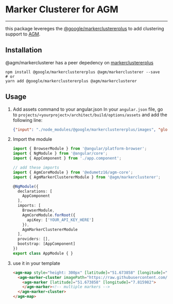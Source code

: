 # Marker Clusterer for AGM

-----

this package levereges the [@google/markerclustererplus][markerclustererplus] to add clustering support to
[AGM][agm].

## Installation

@agm/markerclusterer has a peer depedency on [markerclustererplus][markerclustererplus]

```shell
npm install @google/markerclustererplus @agm/markerclusterer --save
# or
yarn add @google/markerclustererplus @agm/markerclusterer
```

## Usage
1. Add assets command to your angular.json
    In your `angular.json` file, go to `projects/<yourproject>/architect/build/options/assets` and add the following line:
    ```json
    {"input": "./node_modules/@google/markerclustererplus/images", "glob": "*", "output": "/images"}
    ```

2. Import the module

    ```typescript
    import { BrowserModule } from '@angular/platform-browser';
    import { NgModule } from '@angular/core';
    import { AppComponent } from './app.component';

    // add these imports
    import { AgmCoreModule } from '@edumetz16/agm-core';
    import { AgmMarkerClustererModule } from '@agm/markerclusterer';

    @NgModule({
      declarations: [
        AppComponent
      ],
      imports: [
        BrowserModule,
        AgmCoreModule.forRoot({
          apiKey: ['YOUR_API_KEY_HERE']
        }),
        AgmMarkerClustererModule
      ],
      providers: [],
      bootstrap: [AppComponent]
    })
    export class AppModule { }
    ```
3. use it in your template

    ```html
    <agm-map style="height: 300px" [latitude]="51.673858" [longitude]="7.815982">
      <agm-marker-cluster imagePath="https://raw.githubusercontent.com/googlemaps/v3-utility-library/master/markerclustererplus/images/m">
        <agm-marker [latitude]="51.673858" [longitude]="7.815982">
        </agm-marker><!-- multiple markers -->
      </agm-marker-cluster>
    </agm-map>
    ```


[markerclustererplus]: https://github.com/googlemaps/v3-utility-library/tree/master/markerclustererplus
[agm]: https://angular-maps.com/
